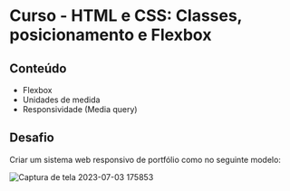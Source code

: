 # Curso - HTML e CSS: Classes, posicionamento e Flexbox

## Conteúdo
- Flexbox
- Unidades de medida
- Responsividade (Media query)

## Desafio
Criar um sistema web responsivo de portfólio como no seguinte modelo:

![Captura de tela 2023-07-03 175853](https://github.com/gabriel15asouza/alura_devweb/assets/126245773/3dc3985b-86af-4708-bf6e-e7082a405736)
